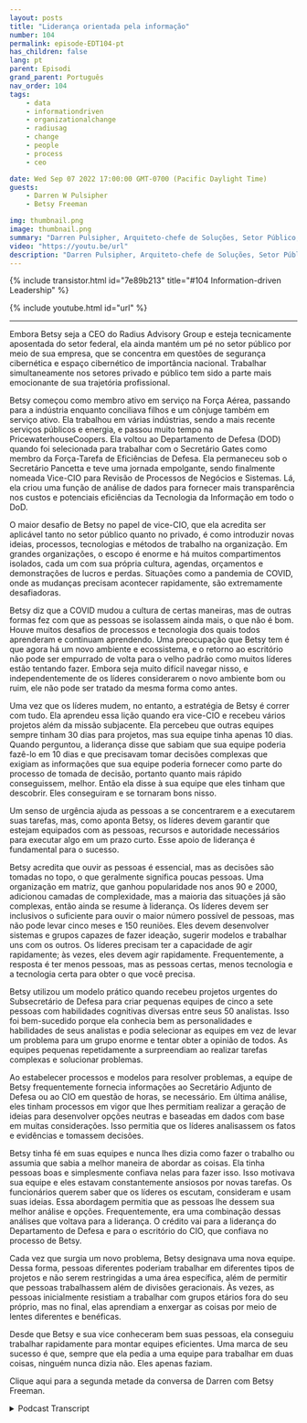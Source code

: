 ```yaml
---
layout: posts
title: "Liderança orientada pela informação"
number: 104
permalink: episode-EDT104-pt
has_children: false
lang: pt
parent: Episodi
grand_parent: Português
nav_order: 104
tags:
    - data
    - informationdriven
    - organizationalchange
    - radiusag
    - change
    - people
    - process
    - ceo

date: Wed Sep 07 2022 17:00:00 GMT-0700 (Pacific Daylight Time)
guests:
    - Darren W Pulsipher
    - Betsy Freeman

img: thumbnail.png
image: thumbnail.png
summary: "Darren Pulsipher, Arquiteto-chefe de Soluções, Setor Público, Intel conversa com Betsy Freeman, CEO do Radius Advisory Group, sobre sua experiência como líder orientado por informações nos setores público e privado. Parte um de dois."
video: "https://youtu.be/url"
description: "Darren Pulsipher, Arquiteto-chefe de Soluções, Setor Público, Intel conversa com Betsy Freeman, CEO do Radius Advisory Group, sobre sua experiência como líder orientado por informações nos setores público e privado. Parte um de dois."
---
```


<div>
{% include transistor.html id="7e89b213" title="#104 Information-driven Leadership" %}

{% include youtube.html id="url" %}
</div>

---

Embora Betsy seja a CEO do Radius Advisory Group e esteja tecnicamente aposentada do setor federal, ela ainda mantém um pé no setor público por meio de sua empresa, que se concentra em questões de segurança cibernética e espaço cibernético de importância nacional. Trabalhar simultaneamente nos setores privado e público tem sido a parte mais emocionante de sua trajetória profissional.

Betsy começou como membro ativo em serviço na Força Aérea, passando para a indústria enquanto conciliava filhos e um cônjuge também em serviço ativo. Ela trabalhou em várias indústrias, sendo a mais recente serviços públicos e energia, e passou muito tempo na PricewaterhouseCoopers. Ela voltou ao Departamento de Defesa (DOD) quando foi selecionada para trabalhar com o Secretário Gates como membro da Força-Tarefa de Eficiências de Defesa. Ela permaneceu sob o Secretário Pancetta e teve uma jornada empolgante, sendo finalmente nomeada Vice-CIO para Revisão de Processos de Negócios e Sistemas. Lá, ela criou uma função de análise de dados para fornecer mais transparência nos custos e potenciais eficiências da Tecnologia da Informação em todo o DoD.

O maior desafio de Betsy no papel de vice-CIO, que ela acredita ser aplicável tanto no setor público quanto no privado, é como introduzir novas ideias, processos, tecnologias e métodos de trabalho na organização. Em grandes organizações, o escopo é enorme e há muitos compartimentos isolados, cada um com sua própria cultura, agendas, orçamentos e demonstrações de lucros e perdas. Situações como a pandemia de COVID, onde as mudanças precisam acontecer rapidamente, são extremamente desafiadoras.

Betsy diz que a COVID mudou a cultura de certas maneiras, mas de outras formas fez com que as pessoas se isolassem ainda mais, o que não é bom. Houve muitos desafios de processos e tecnologia dos quais todos aprenderam e continuam aprendendo. Uma preocupação que Betsy tem é que agora há um novo ambiente e ecossistema, e o retorno ao escritório não pode ser empurrado de volta para o velho padrão como muitos líderes estão tentando fazer. Embora seja muito difícil navegar nisso, e independentemente de os líderes considerarem o novo ambiente bom ou ruim, ele não pode ser tratado da mesma forma como antes.

Uma vez que os líderes mudem, no entanto, a estratégia de Betsy é correr com tudo. Ela aprendeu essa lição quando era vice-CIO e recebeu vários projetos além da missão subjacente. Ela percebeu que outras equipes sempre tinham 30 dias para projetos, mas sua equipe tinha apenas 10 dias. Quando perguntou, a liderança disse que sabiam que sua equipe poderia fazê-lo em 10 dias e que precisavam tomar decisões complexas que exigiam as informações que sua equipe poderia fornecer como parte do processo de tomada de decisão, portanto quanto mais rápido conseguissem, melhor. Então ela disse à sua equipe que eles tinham que descobrir. Eles conseguiram e se tornaram bons nisso.

Um senso de urgência ajuda as pessoas a se concentrarem e a executarem suas tarefas, mas, como aponta Betsy, os líderes devem garantir que estejam equipados com as pessoas, recursos e autoridade necessários para executar algo em um prazo curto. Esse apoio de liderança é fundamental para o sucesso.

Betsy acredita que ouvir as pessoas é essencial, mas as decisões são tomadas no topo, o que geralmente significa poucas pessoas. Uma organização em matriz, que ganhou popularidade nos anos 90 e 2000, adicionou camadas de complexidade, mas a maioria das situações já são complexas, então ainda se resume à liderança. Os líderes devem ser inclusivos o suficiente para ouvir o maior número possível de pessoas, mas não pode levar cinco meses e 150 reuniões. Eles devem desenvolver sistemas e grupos capazes de fazer ideação, sugerir modelos e trabalhar uns com os outros. Os líderes precisam ter a capacidade de agir rapidamente; às vezes, eles devem agir rapidamente. Frequentemente, a resposta é ter menos pessoas, mas as pessoas certas, menos tecnologia e a tecnologia certa para obter o que você precisa.

Betsy utilizou um modelo prático quando recebeu projetos urgentes do Subsecretário de Defesa para criar pequenas equipes de cinco a sete pessoas com habilidades cognitivas diversas entre seus 50 analistas. Isso foi bem-sucedido porque ela conhecia bem as personalidades e habilidades de seus analistas e podia selecionar as equipes em vez de levar um problema para um grupo enorme e tentar obter a opinião de todos. As equipes pequenas repetidamente a surpreendiam ao realizar tarefas complexas e solucionar problemas.

Ao estabelecer processos e modelos para resolver problemas, a equipe de Betsy frequentemente fornecia informações ao Secretário Adjunto de Defesa ou ao CIO em questão de horas, se necessário. Em última análise, eles tinham processos em vigor que lhes permitiam realizar a geração de ideias para desenvolver opções neutras e baseadas em dados com base em muitas considerações. Isso permitia que os líderes analisassem os fatos e evidências e tomassem decisões.

Betsy tinha fé em suas equipes e nunca lhes dizia como fazer o trabalho ou assumia que sabia a melhor maneira de abordar as coisas. Ela tinha pessoas boas e simplesmente confiava nelas para fazer isso. Isso motivava sua equipe e eles estavam constantemente ansiosos por novas tarefas. Os funcionários querem saber que os líderes os escutam, consideram e usam suas ideias. Essa abordagem permitia que as pessoas lhe dessem sua melhor análise e opções. Frequentemente, era uma combinação dessas análises que voltava para a liderança. O crédito vai para a liderança do Departamento de Defesa e para o escritório do CIO, que confiava no processo de Betsy.

Cada vez que surgia um novo problema, Betsy designava uma nova equipe. Dessa forma, pessoas diferentes poderiam trabalhar em diferentes tipos de projetos e não serem restringidas a uma área específica, além de permitir que pessoas trabalhassem além de divisões geracionais. Às vezes, as pessoas inicialmente resistiam a trabalhar com grupos etários fora do seu próprio, mas no final, elas aprendiam a enxergar as coisas por meio de lentes diferentes e benéficas.

Desde que Betsy e sua vice conheceram bem suas pessoas, ela conseguiu trabalhar rapidamente para montar equipes eficientes. Uma marca de seu sucesso é que, sempre que ela pedia a uma equipe para trabalhar em duas coisas, ninguém nunca dizia não. Eles apenas faziam.

Clique aqui para a segunda metade da conversa de Darren com Betsy Freeman.



<details>
<summary> Podcast Transcript </summary>

<p></p>

</details>
